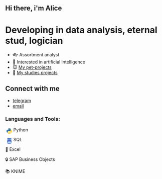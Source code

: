 ## Hi there, i'm Alice

# Developing in data analysis, eternal stud, logician

- 👓 Assortment analyst
- 🌱 Interested in artificial intelligence
- 🐭 [My pet-projects](https://github.com/AlicePashuto/pet-projects)
- 📒 [My studies projects](https://github.com/AlicePashuto/Studies-Project)

## Connect with me
  - [telegram](https://t.me/binevsky)
  - <a href="mailto:https:/alisa.brener@yandex.ru">email</a>
  
### Languages and Tools:
<img align="left" alt="python" width="26px" src="https://raw.githubusercontent.com/github/explore/80688e429a7d4ef2fca1e82350fe8e3517d3494d/topics/python/python.png" /> Python  

<img align="left" alt="sql" width="26px" src="https://raw.githubusercontent.com/github/explore/80688e429a7d4ef2fca1e82350fe8e3517d3494d/topics/sql/sql.png" /> SQL

💚       Excel

🔒       SAP Business Objects

📚       KNIME


